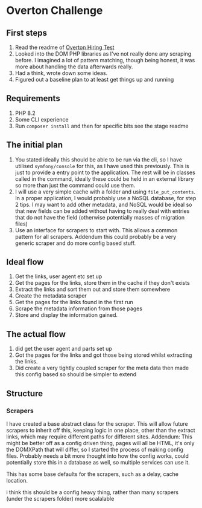 # Overton Challenge

## First steps
1. Read the readme of [Overton Hiring Test](https://github.com/overtonpolicy/Overton-PHP-code-test)
2. Looked into the DOM PHP libraries as I've not really done any scraping before. I imagined a lot of pattern matching, though being honest, it was more about handling the data afterwards really.
3. Had a think, wrote down some ideas.
4. Figured out a baseline plan to at least get things up and running

## Requirements
1. PHP 8.2
2. Some CLI experience
3. Run `composer install` and then for specific bits see the stage readme

## The initial plan
1. You stated ideally this should be able to be run via the cli, so I have utilised `symfony/console` for this, as I have used this previously. This is just to provide a entry point to the application. The rest will be in classes called in the command, ideally these could be held in an external library so more than just the command could use them.
2. I will use a very simple cache with a folder and using `file_put_contents`. In a proper application, I would probably use a NoSQL database, for step 2 tips. I may want to add other metadata, and NoSQL would be ideal so that new fields can be added without having to really deal with entries that do not have the field (otherwise potentially masses of migration files)
3. Use an interface for scrapers to start with. This allows a common pattern for all scrapers. Addendum this could probably be a very generic scraper and do more config based stuff.


## Ideal flow
1. Get the links, user agent etc set up 
2. Get the pages for the links, store them in the cache if they don't exists
3. Extract the links and sort them out and store them somewhere
3. Create the metadata scraper
4. Get the pages for the links found in the first run
5. Scrape the metadata information from those pages
6. Store and display the information gained.

## The actual flow
1. did get the user agent and parts set up
2. Got the pages for the links and got those being stored whilst extracting the links.
3. Did create a very tightly coupled scraper for the meta data then made this config based so should be simpler to extend

## Structure
### Scrapers
I have created a base abstract class for the scraper. This will allow future scrapers to inherit off this, keeping logic in one place, other than the extract links, which may require different paths for different sites. Addendum: This might be better off as a config driven thing, pages will all be HTML, it's only the DOMXPath that will differ, so I started the process of making config files. 
Probably needs a bit more thought into how the config works, could potentially store this in a database as well, so multiple services can use it.

This has some base defaults for the scrapers, such as a delay, cache location.

i think this should be a config heavy thing, rather than many scrapers (under the scrapers folder) more scalalable


